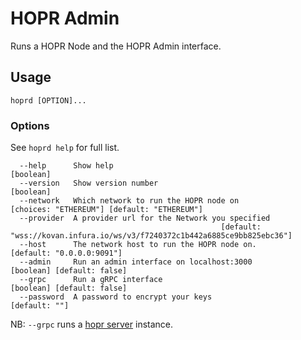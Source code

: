 # HOPR Admin

Runs a HOPR Node and the HOPR Admin interface.

## Usage

```
hoprd [OPTION]...
```

### Options

See `hoprd help` for full list.

```
  --help      Show help                                                                                        [boolean]
  --version   Show version number                                                                              [boolean]
  --network   Which network to run the HOPR node on                          [choices: "ETHEREUM"] [default: "ETHEREUM"]
  --provider  A provider url for the Network you specified
                                               [default: "wss://kovan.infura.io/ws/v3/f7240372c1b442a6885ce9bb825ebc36"]
  --host      The network host to run the HOPR node on.                                        [default: "0.0.0.0:9091"]
  --admin     Run an admin interface on localhost:3000                                        [boolean] [default: false]
  --grpc      Run a gRPC interface                                                            [boolean] [default: false]
  --password  A password to encrypt your keys                                                              [default: ""]
```

NB:
`--grpc` runs a [hopr server](https://github.com/hoprnet/hopr-server) instance.
